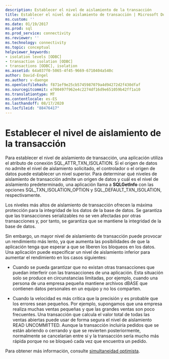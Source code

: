 ```yaml
---
description: Establecer el nivel de aislamiento de la transacción
title: Establecer el nivel de aislamiento de transacción | Microsoft Docs
ms.custom: ''
ms.date: 01/19/2017
ms.prod: sql
ms.prod_service: connectivity
ms.reviewer: ''
ms.technology: connectivity
ms.topic: conceptual
helpviewer_keywords:
- isolation levels [ODBC]
- transaction isolation [ODBC]
- transactions [ODBC], isolation
ms.assetid: 64a037f0-5065-4f45-9669-6710404a540c
author: David-Engel
ms.author: v-daenge
ms.openlocfilehash: f871ef9e25cb5745987079a4d94272d2f430dfaf
ms.sourcegitcommit: e700497f962e4c2274df16d9e651059b42ff1a10
ms.translationtype: MT
ms.contentlocale: es-ES
ms.lasthandoff: 08/17/2020
ms.locfileid: "88476417"
---
```

# <a name="setting-the-transaction-isolation-level"></a>Establecer el nivel de aislamiento de la transacción
Para establecer el nivel de aislamiento de transacción, una aplicación utiliza el atributo de conexión SQL_ATTR_TXN_ISOLATION. Si el origen de datos no admite el nivel de aislamiento solicitado, el controlador o el origen de datos puede establecer un nivel superior. Para determinar qué niveles de aislamiento de transacción admite un origen de datos y cuál es el nivel de aislamiento predeterminado, una aplicación llama a **SQLGetInfo** con las opciones SQL_TXN_ISOLATION_OPTION y SQL_DEFAULT_TXN_ISOLATION, respectivamente.  
  
 Los niveles más altos de aislamiento de transacción ofrecen la máxima protección para la integridad de los datos de la base de datos. Se garantiza que las transacciones serializables no se ven afectadas por otras transacciones y, por tanto, se garantiza que se mantiene la integridad de la base de datos.  
  
 Sin embargo, un mayor nivel de aislamiento de transacción puede provocar un rendimiento más lento, ya que aumenta las posibilidades de que la aplicación tenga que esperar a que se liberen los bloqueos en los datos. Una aplicación puede especificar un nivel de aislamiento inferior para aumentar el rendimiento en los casos siguientes:  
  
-   Cuando se pueda garantizar que no existan otras transacciones que puedan interferir con las transacciones de una aplicación. Esta situación solo se produce en circunstancias limitadas, por ejemplo, cuando una persona de una empresa pequeña mantiene archivos dBASE que contienen datos personales en un equipo y no los comparten.  
  
-   Cuando la velocidad es más crítica que la precisión y es probable que los errores sean pequeños. Por ejemplo, supongamos que una empresa realiza muchas ventas pequeñas y que las grandes ventas son poco frecuentes. Una transacción que calcula el valor total de todas las ventas abiertas puede usar de forma segura el nivel de aislamiento READ UNCOMMITTED. Aunque la transacción incluiría pedidos que se están abriendo o cerrando y que se revierten posteriormente, normalmente se cancelarían entre sí y la transacción sería mucho más rápida porque no se bloqueó cada vez que encuentra un pedido.  
  
 Para obtener más información, consulte [simultaneidad optimista](../../../odbc/reference/develop-app/optimistic-concurrency.md).
